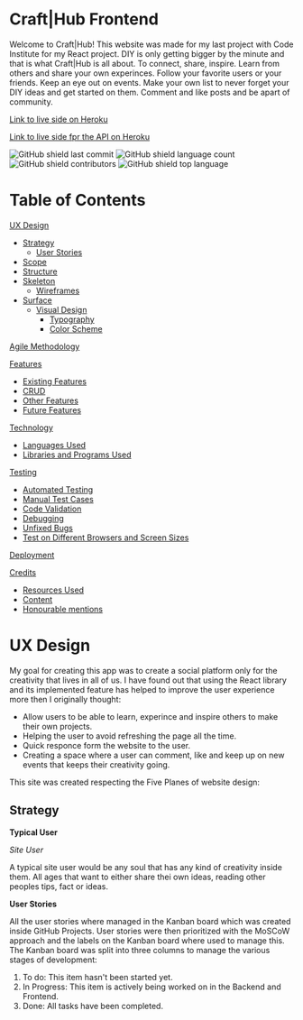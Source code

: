 # Craft|Hub Frontend

Welcome to Craft|Hub! This website was made for my last project with Code Institute for my React project. DIY is only getting bigger by the minute and that is what Craft|Hub is all about. To connect, share, inspire. Learn from others and share your own experinces. Follow your favorite users or your friends. Keep an eye out on events. Make your own list to never forget your DIY ideas and get started on them. Comment and like posts and be apart of community.

[Link to live side on Heroku](https://craftconnect-6c932655ea4f.herokuapp.com/)

[Link to live side fpr the API on Heroku](https://drf-api-crafthub-d1d89ee1951b.herokuapp.com/)


![GitHub shield last commit](https://img.shields.io/github/last-commit/MiaRasmussen05/craftconnect-frontend?color=red)
![GitHub shield language count](https://img.shields.io/github/languages/count/MiaRasmussen05/craftconnect-frontend?color=orange)
![GitHub shield contributors](https://img.shields.io/github/contributors/MiaRasmussen05/craftconnect-frontend?color=yellow)
![GitHub shield top language](https://img.shields.io/github/languages/top/MiaRasmussen05/craftconnect-frontend?color=brightgree&label=html)

# Table of Contents

[UX Design](#ux-design)
- [Strategy](#strategy)
  - [User Stories](#user-stories)
- [Scope](#scope)
- [Structure](#structure)
- [Skeleton](#skeleton)
  - [Wireframes](#wireframes)
- [Surface](#surface)
  - [Visual Design](#visual-design)
    - [Typography](#typography)
    - [Color Scheme](#color-scheme)

[Agile Methodology](#agile-methodology)

[Features](#features)
- [Existing Features](#existing-features)
- [CRUD](#crud)
- [Other Features](#other-features)
- [Future Features](#future-features)

[Technology](#technology)
- [Languages Used](#languages-used)
- [Libraries and Programs Used](#libraries-and-programs-used)

[Testing](#testing)
- [Automated Testing](#automated-testing)
- [Manual Test Cases](#manual-test-cases)
- [Code Validation](#code-validation)
- [Debugging](#debugging)
- [Unfixed Bugs](#unfixed-bugs)
- [Test on Different Browsers and Screen Sizes](#test-on-different-browsers-and-screen-sizes)

[Deployment](#deployment)

[Credits](#credits)
- [Resources Used](#resources-used)
- [Content](#content)
- [Honourable mentions](#honourable-mentions)

# UX Design
  My goal for creating this app was to create a social platform only for the creativity that lives in all of us. I have found out that using the React library and its implemented feature has helped to improve the user experience more then I originally thought:

  - Allow users to be able to learn, experince and inspire others to make their own projects.
  - Helping the user to avoid refreshing the page all the time.
  - Quick responce form the website to the user.
  - Creating a space where a user can comment, like and keep up on new events that keeps their creativity going.

This site was created respecting the Five Planes of website design:

## Strategy

  __Typical User__

  *Site User*

  A typical site user would be any soul that has any kind of creativity inside them. All ages that want to either share thei own ideas, reading other peoples tips, fact or ideas.

  __User Stories__

  All the user stories where managed in the Kanban board which was created inside GitHub Projects. User stories were then prioritized with the MoSCoW approach and the labels on the Kanban board where used to manage this. The Kanban board was split into three columns to manage the various stages of development:

1. To do: This item hasn't been started yet.
2. In Progress: This item is actively being worked on in the Backend and Frontend.
3. Done: All tasks have been completed.